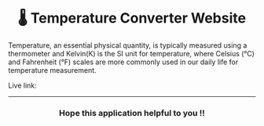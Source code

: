 <h1 align="center">🌡️ Temperature Converter Website</h1>
Temperature, an essential physical quantity, is typically measured using a thermometer and Kelvin(K) is the SI unit for temperature, where Celsius (°C) and Fahrenheit (°F) scales are more commonly used in our daily life for temperature measurement.

Live link:

---
<h3 align="center">Hope this application helpful to you !!</h3>
